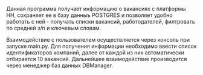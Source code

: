 Данная программа получает информацию о вакансиях с платформы HH, сохраняет ее в базу данныъ POSTGRES 
и позволяет удобно работать с ней - получать списки вакансий, работодателей, филтровать по средней з/п и ключевым словам.

Взаимодействие с пользователем осуществляется через консоль при запуске main.py.
Для получения информации необходимо ввести список идентификаторов компаний, далее от каждой из них автоматически 
отбирается 10 вакансий. Дальнейшее взаимодействие производится через менеджер баз данных DBManager.
